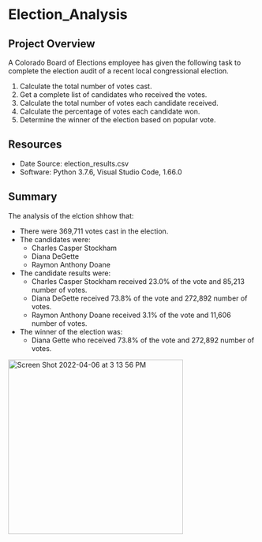 # Election_Analysis

## Project Overview
A Colorado Board of Elections employee has given the following task to complete the election audit of a recent local congressional election.

1. Calculate the total number of votes cast.
2. Get a complete list of candidates who received the votes.
3. Calculate the total number of votes each candidate received.
4. Calculate the percentage of votes each candidate won.
5. Determine the winner of the election based on popular vote.

## Resources
- Date Source: election_results.csv
- Software: Python 3.7.6, Visual Studio Code, 1.66.0

## Summary
The analysis of the elction shhow that:
- There were 369,711 votes cast in the election.
- The candidates were:
   - Charles Casper Stockham
   - Diana DeGette
   - Raymon Anthony Doane
- The candidate results were:
   - Charles Casper Stockham received 23.0% of the vote and 85,213 number of votes.
   - Diana DeGette received 73.8% of the vote and 272,892 number of votes.
   - Raymon Anthony Doane received 3.1% of the vote and 11,606 number of votes.
- The winner of the election was:
   - Diana Gette who received 73.8% of the vote and 272,892 number of votes.
<img width="354" alt="Screen Shot 2022-04-06 at 3 13 56 PM" src="https://user-images.githubusercontent.com/101950175/162081464-abc8cb34-a28b-4b26-83b1-a6453275965e.png">
